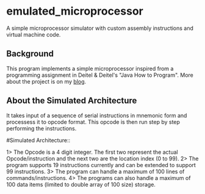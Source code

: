# emulated_microprocessor
A simple microprocessor simulator with custom assembly instructions and virtual machine code.

## Background
This program implements a simple microprocessor inspired from a programming assignment in Deitel & Deitel's "Java How to Program". More about the project is on my [blog](https://mdnaseemashraf.wordpress.com/2013/06/30/simpletron/).

## About the Simulated Architecture

It takes input of a sequence of serial instructions in mnemonic form and processess it to opcode format. This opcode is then run step by step performing the instructions.

#Simulated Architecture::

1> The Opcode is a 4 digit integer. The first two represent the actual Opcode/instruction and the next two are the location index (0 to 99).
2> The program supports 19 instructions currently and can be extended to support 99 instructions.
3> The program can handle a maximum of 100 lines of commands/instructions.
4> The programs can also handle a maximum of 100 data items (limited to double array of 100 size) storage.
